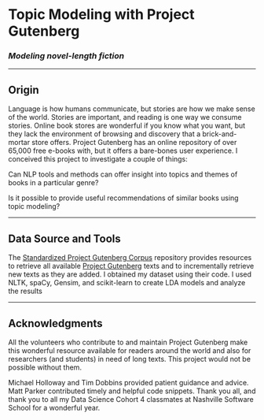 
# **Topic Modeling with Project Gutenberg**
### ***Modeling novel-length fiction***

---

## **Origin**
Language is how humans communicate, but stories are how we make sense of the world. Stories are important, and reading is one way we consume stories. Online book stores are wonderful if you know what you want, but they lack the environment of browsing and discovery that a brick-and-mortar store offers. Project Gutenberg has an online repository of over 65,000 free e-books with, but it offers a bare-bones user experience. I conceived this project to investigate a couple of things:

Can NLP tools and methods can offer insight into topics and themes of books in a particular genre?

Is it possible to provide useful recommendations of similar books using topic modeling?

---

## **Data Source and Tools**

The [Standardized Project Gutenberg Corpus](https://github.com/pgcorpus/gutenberg) repository provides resources to retrieve all available [Project Gutenberg](https://www.gutenberg.org/) texts and to incrementally retrieve new texts as they are added. I obtained my dataset using their code. I used NLTK, spaCy, Gensim, and scikit-learn to create LDA models and analyze the results

---

## **Acknowledgments**

All the volunteers who contribute to and maintain Project Gutenberg make this wonderful resource available for readers around the world and also for researchers (and students) in need of long texts. This project would not be possible without them.

Michael Holloway and Tim Dobbins provided patient guidance and advice. Matt Parker contributed timely and helpful code snippets. Thank you all, and thank you to all my Data Science Cohort 4 classmates at Nashville Software School for a wonderful year.